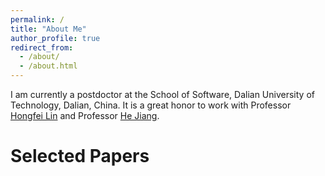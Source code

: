 ```yaml
---
permalink: /
title: "About Me"
author_profile: true
redirect_from: 
  - /about/
  - /about.html
---
```


I am currently a postdoctor at the School of Software, Dalian University of Technology, Dalian, China. It is a great honor to work with Professor [Hongfei Lin](https://ir.dlut.edu.cn/info/1031/1092.htm) and Professor [He Jiang](https://faculty.dlut.edu.cn/jianghe/zh_CN/index.htm).

Selected Papers
======

